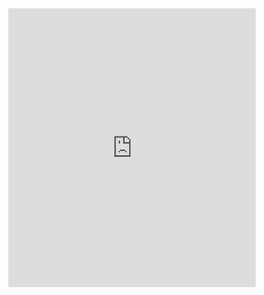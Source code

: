 <br>
<br>

<iframe src="https://docs.google.com/presentation/d/1atAaE9-5vZSvNwo99ai7n56tI2LeCBjnRE30HGErl-U/embed?start=true&loop=true&delayms=10000" frameborder="0" width="100%" height="569" allowfullscreen="true" mozallowfullscreen="true" webkitallowfullscreen="true"></iframe>
